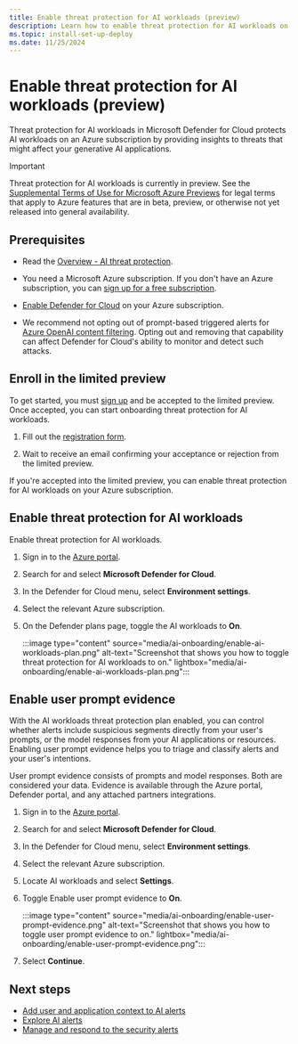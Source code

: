 ```yaml
---
title: Enable threat protection for AI workloads (preview)
description: Learn how to enable threat protection for AI workloads on your Azure subscription for Microsoft Defender for Cloud.
ms.topic: install-set-up-deploy
ms.date: 11/25/2024
---
```


# Enable threat protection for AI workloads (preview)

Threat protection for AI workloads in Microsoft Defender for Cloud protects AI workloads on an Azure subscription by providing insights to threats that might affect your generative AI applications.

> [!IMPORTANT]
> Threat protection for AI workloads is currently in preview.
> See the [Supplemental Terms of Use for Microsoft Azure Previews](https://azure.microsoft.com/support/legal/preview-supplemental-terms/) for legal terms that apply to Azure features that are in beta, preview, or otherwise not yet released into general availability.

## Prerequisites

- Read the [Overview - AI threat protection](ai-threat-protection.md).

- You need a Microsoft Azure subscription. If you don't have an Azure subscription, you can [sign up for a free subscription](https://azure.microsoft.com/pricing/free-trial/).

- [Enable Defender for Cloud](get-started.md#enable-defender-for-cloud-on-your-azure-subscription) on your Azure subscription.

- We recommend not opting out of prompt-based triggered alerts for [Azure OpenAI content filtering](/azure/ai-services/openai/concepts/content-filter). Opting out and removing that capability can affect Defender for Cloud's ability to monitor and detect such attacks.

## Enroll in the limited preview

To get started, you must [sign up](https://aka.ms/D4AI/PublicPreviewAccess) and be accepted to the limited preview. Once accepted, you can start onboarding threat protection for AI workloads.

1. Fill out the [registration form](https://aka.ms/D4AI/PublicPreviewAccess).

1. Wait to receive an email confirming your acceptance or rejection from the limited preview.

If you're accepted into the limited preview, you can enable threat protection for AI workloads on your Azure subscription.

## Enable threat protection for AI workloads

Enable threat protection for AI workloads.

1. Sign in to the [Azure portal](https://portal.azure.com).

1. Search for and select **Microsoft Defender for Cloud**.

1. In the Defender for Cloud menu, select **Environment settings**.

1. Select the relevant Azure subscription.

1. On the Defender plans page, toggle the AI workloads to **On**.

    :::image type="content" source="media/ai-onboarding/enable-ai-workloads-plan.png" alt-text="Screenshot that shows you how to toggle threat protection for AI workloads to on." lightbox="media/ai-onboarding/enable-ai-workloads-plan.png":::

## Enable user prompt evidence

With the AI workloads threat protection plan enabled, you can control whether alerts include suspicious segments directly from your user's prompts, or the model responses from your AI applications or resources. Enabling user prompt evidence helps you to triage and classify alerts and your user's intentions.

User prompt evidence consists of prompts and model responses. Both are considered your data. Evidence is available through the Azure portal, Defender portal, and any attached partners integrations.

1. Sign in to the [Azure portal](https://portal.azure.com).

1. Search for and select **Microsoft Defender for Cloud**.

1. In the Defender for Cloud menu, select **Environment settings**.

1. Select the relevant Azure subscription.

1. Locate AI workloads and select **Settings**.

1. Toggle Enable user prompt evidence to **On**.

    :::image type="content" source="media/ai-onboarding/enable-user-prompt-evidence.png" alt-text="Screenshot that shows you how to toggle user prompt evidence to on." lightbox="media/ai-onboarding/enable-user-prompt-evidence.png":::

1. Select **Continue**.

## Next steps

- [Add user and application context to AI alerts](gain-end-user-context-ai.md)
- [Explore AI alerts](alerts-ai-workloads.md)
- [Manage and respond to the security alerts](managing-and-responding-alerts.yml)
